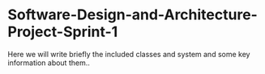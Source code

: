 # Software-Design-and-Architecture-Project-Sprint-1
Here we will write briefly the included classes and system and some key information about them..
